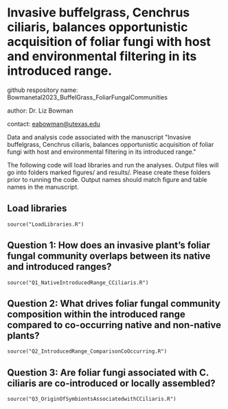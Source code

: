 # Invasive buffelgrass, Cenchrus ciliaris, balances opportunistic acquisition of foliar fungi with host and environmental filtering in its introduced range.

github respository name: Bowmanetal2023_BuffelGrass_FoliarFungalCommunities

author: Dr. Liz Bowman

contact: eabowman@utexas.edu

Data and analysis code associated with the manuscript "Invasive buffelgrass, Cenchrus ciliaris, balances opportunistic acquisition of foliar fungi with host and environmental filtering in its introduced range."

The following code will load libraries and run the analyses. Output files will go into folders marked figures/ and results/. Please create these folders prior to running the code. Output names should match figure and table names in the manuscript.

## Load libraries
```{r, include = F}
source("LoadLibraries.R")
```

## Question 1: How does an invasive plant’s foliar fungal community overlaps between its native and introduced ranges?
```{r}
source("Q1_NativeIntroducedRange_CCiliaris.R")
```

## Question 2: What drives foliar fungal community composition within the introduced range compared to co-occurring native and non-native plants?
```{r}
source("Q2_IntroducedRange_ComparisonCoOccurring.R")
```

## Question 3: Are foliar fungi associated with C. ciliaris are co-introduced or locally assembled?
```{r}
source("Q3_OriginOfSymbiontsAssociatedwithCCiliaris.R")
```
